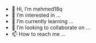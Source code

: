 - 👋 Hi, I’m mehmed18q
- 👀 I’m interested in ...
- 🌱 I’m currently learning ...
- 💞️ I’m looking to collaborate on ...
- 📫 How to reach me ...

<!---
mehmed18q/mehmed18q is a ✨ special ✨ repository because its `README.md` (this file) appears on your GitHub profile.
You can click the Preview link to take a look at your changes.
--->
